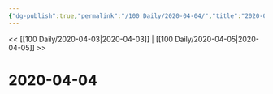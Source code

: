 ```yaml
---
{"dg-publish":true,"permalink":"/100 Daily/2020-04-04/","title":"2020-04-04","created":"2023-04-03T17:00:36.268+08:00","updated":"2023-04-03T17:00:41.217+08:00"}
---
```



<< [[100 Daily/2020-04-03\|2020-04-03]] | [[100 Daily/2020-04-05\|2020-04-05]] >>

# 2020-04-04
